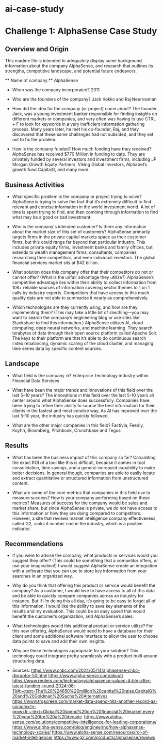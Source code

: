 # ai-case-study

# Challenge 1: AlphaSense Case Study

## Overview and Origin
This readme file is intended to adequately display some background information about the company AlphaSense, and research that outlines its strengths, competitive landscape, and potential future endeavors. 

** Name of company:** 
AlphaSense

* When was the company incorporated?
2011

* Who are the founders of the company?
Jack Kokko and Raj Neervannan

* How did the idea for the company (or project) come about?
The founder, Jack, was a young investment banker responsible for finding insights on different markets or companies, and very often was having to use CTRL + F to look for keywords in a very inefficient information gathering process. Many years later, he met his co-founder, Raj, and they discovered that these same challenges had not subsided, and they set out to fix the problem.

* How is the company funded? How much funding have they received?
AlphaSense has received $770 Million in funding to date. They are privately funded by several investors and investment firms, including JP Morgan Growth Equity Partners, Viking Global Investors, Alphabet’s growth fund CapitalG, and many more. 

## Business Activities

* What specific problem is the company or project trying to solve?
AlphaSene is trying to solve the fact that it’s extremely difficult to find relevant and concise information in the world investment world. A lot of time is spent trying to find, and then combing through information to find what may be a good or bad investment. 

* Who is the company's intended customer? Is there any information about the market size of this set of customers?
AlphaSense primarily targets firms in the private capital markets space as their customer firms, but this could range far beyond that particular industry. This includes private equity firms, investment banks and family offices, but extends to wealth management firms, consultants, companies researching their competitors, and even individual investors. The global financial services market sits at $42 billion.


* What solution does this company offer that their competitors do not or cannot offer? (What is the unfair advantage they utilize?)
AlphaSense’s competitive advantage lies within their ability to collect information from 10K+ reliable sources of information covering sector themes to 1 on 1 calls by industry experts. Competitors that have access to this much quality data are not able to summarize it nearly as comprehensively. 

* Which technologies are they currently using, and how are they implementing them? (This may take a little bit of sleuthing&mdash;you may want to search the company’s engineering blog or use sites like Stackshare to find this information.)
AlphaSense utilizes AI, cloud computing, deep neural networks, and machine learning. They search terabytes of data through their open source platform called Apache Solr. The keys to their platform are that it’s able to do continuous search index rebalancing, dynamic scaling of the cloud cluster, and managing time series data by specific content sources.


## Landscape

* What field is the company in?
Enterprise Technology industry within Financial Data Services

* What have been the major trends and innovations of this field over the last 5&ndash;10 years?
The innovations in this field over the last 5-10 years all center around what AlphaSense does successfully. Companies have been trying to refine their ability to source the best information for their clients in the fastest and most concise way. As AI has improved over the last 5-10 year, the industry has quickly followed. 


* What are the other major companies in this field?
Factivia, Feedly, Koyfin, Bloomberg, Pitchbook, Crunchbase and Tegus

## Results

* What has been the business impact of this company so far?
Calculating the exact ROI of a tool like this is difficult, because it comes in tool consolidation, time savings, and a general increased capability to make better decisions. In general though, companies are able to easily locate and extract quantitative or structured information from unstructured content.

* What are some of the core metrics that companies in this field use to measure success? How is your company performing based on these metrics?
Measures of success for the company would be sales and market share, but since AlphaSense is private, we do not have access to this information or how they are doing compared to competitors. However, a site that reviews market intelligence company effectiveness, called G2, ranks it number one in the industry, which is a positive indicator.


## Recommendations

* If you were to advise the company, what products or services would you suggest they offer? (This could be something that a competitor offers, or use your imagination!)
I would suggest AlphaSense create an integration with a software that you can use to store key information from your searches in an organized way. 

* Why do you think that offering this product or service would benefit the company?
As a customer, I would love to have access to all of this data and be able to quickly compare companies across an industry for instance. But if I’m doing this all day, it’s going to be easy to forget all of this information. I would like the ability to save key elements of the results and my evaluation. This could be an easy upsell that would benefit the customer’s organization, and AlphaSense’s sales. 

* What technologies would this additional product or service utilize?
For this new offering, AlphaSense would need to have a database for their client and some additional software interface to allow the user to choose data points to save and add their own insights. 
* Why are these technologies appropriate for your solution?
This technology could integrate pretty seamlessly with a product built around structuring data. 


* Sources:
https://www.cnbc.com/2024/05/14/alphasense-cnbc-disruptor-50.html 
https://www.alpha-sense.com/about/ 
https://www.reuters.com/technology/alphasense-valued-4-bln-after-latest-funding-round-2024-06-11/#:~:text=The%20%24650%20million%20capital%20raise,CapitalG%20and%20Goldman%20Sachs%20Alternatives
https://www.trgscreen.com/market-data-spend-hits-another-record-as-complexity-grows#:~:text=Global%20spend%20on%20financial%20market,every%20year%20for%20a%20decade. 
https://www.alpha-sense.com/solutions/competitive-intelligence-for-leading-corporations/ 
https://www.alpha-sense.com/blog/engineering/how-alphasense-technology-scales/ 
https://www.alpha-sense.com/resources/roi-of-market-intelligence/ 
https://www.g2.com/products/alphasense/reviews 
